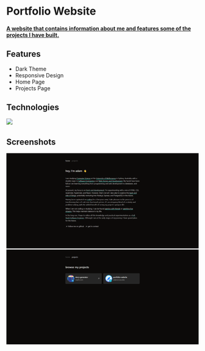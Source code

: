 # Portfolio Website
#### [A website that contains information about me and features some of the projects I have built.](https://adamsnow.dev)

## Features
- Dark Theme
- Responsive Design
- Home Page
- Projects Page

## Technologies
[![](https://skillicons.dev/icons?i=astro,ts,tailwind)](https://adamsnow.dev)

## Screenshots
[![](public/home-screenshot.png)](https://adamsnow.dev)
[![](public/projects-screenshot.png)](https://adamsnow.dev)
